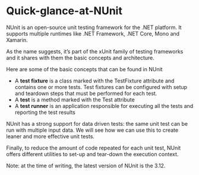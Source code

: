 # Quick-glance-at-NUnit

NUnit is an open-source unit testing framework for the .NET platform. It supports multiple runtimes like .NET Framework, .NET Core, Mono and Xamarin.

As the name suggests, it’s part of the xUnit family of testing frameworks and it shares with them the basic concepts and architecture.

Here are some of the basic concepts that can be found in NUnit

* A **test fixture** is a class marked with the TestFixture attribute and contains one or more tests. Test fixtures can be configured with setup and teardown steps that must be performed for each test.
* A **test** is a method marked with the Test attribute
* A **test runner** is an application responsible for executing all the tests and reporting the test results

NUnit has a strong support for data driven tests: the same unit test can be run with multiple input data. We will see how we can use this to create leaner and more effective unit tests.

Finally, to reduce the amount of code repeated for each unit test, NUnit offers different utilities to set-up and tear-down the execution context.

Note: at the time of writing, the latest version of NUnit is the 3.12.

